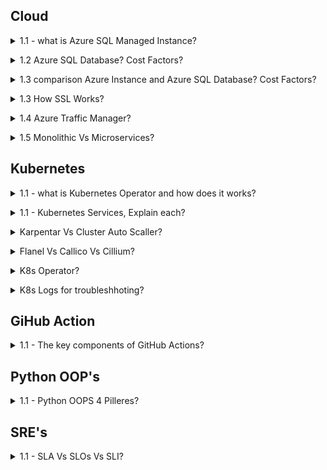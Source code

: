 ## Cloud

<a name="Cloud Migration"></a>

<details>
<summary>1.1 - what is Azure SQL Managed Instance?</summary><br><b>

Azure SQL Managed Instance
Designed for: Easy migration of on-premises SQL Server workloads to Azure with minimal changes—ideal for organizations wanting high compatibility with full SQL Server features.

Compatibility: Nearly 100% compatible with on-prem SQL Server, supporting cross-database queries, SQL Agent jobs, CLR integration, and more advanced capabilities not available in Azure SQL Database.

Control: More control over instance-level settings, network isolation (native VNet integration), and advanced security options—similar experience to managing on-prem SQL but without OS access.

Best for: Lift-and-shift migrations, applications that need legacy features, or complex SQL workloads needing broad SQL Server support.

Cost: Higher than Azure SQL Database, but often more cost-effective than running a full VM for complex/multiple databases.

Networking: Access via private virtual network only.

Deployment: Suited for customers with substantial SQL workloads requiring instance-scoped features and broader SQL Server compatibility.

</b></details>


<details>
<summary>1.2 Azure SQL Database? Cost Factors?</summary><br><b>


Azure SQL Database
Designed for: Modern, cloud-native applications that require a fully managed, scalable, and highly available relational database.

Compatibility: Supports most SQL Server features needed for typical applications—but does not support all instance-level or integration features (no cross-database queries, no SQL Agent, for example).

Simplicity & Scalability: Quick to provision; offers options like single databases and elastic pools, easy to scale up/down based on demand.

Best for: New app development, SaaS, web apps, and transactional workloads that don’t need full legacy SQL Server functions.

Cost: Generally less expensive than Managed Instance. Pay for only the resources you use.

Networking: Public and private connection options.

Deployment: Perfect for serverless use cases and companies needing rapid scalability with minimal administrative overhead.

Managed Instance is considerably more expensive for the same compute/storage, but justifies this with advanced compatibility and features for large, complex or legacy workloads.

Azure SQL Database is less costly and more flexible for scaling out hundreds/thousands of databases, especially with elastic pools and serverless compute.

Both offer licensing/commitment discounts and backup/retention as line items; storage costs are similar.

</b></details>

<details>
<summary>1.3 comparison Azure Instance and Azure SQL Database? Cost Factors? </summary><br><b>

Summary Table
Feature	Azure SQL Managed Instance	Azure SQL Database
Compatibility	Near-complete SQL Server	Most SQL features
Instance-level Features	Yes	No
Cross-database Queries	Yes	No
Network Isolation	VNet only	VNet & public options
Best for	Lift-and-shift, complex/legacy	New, cloud-native
Scalability	High (instance-level)	High (db-level)
Cost	Higher	Lower
Bottom line:

Choose Managed Instance for full SQL Server compatibility or migration with complex needs.

Choose Azure SQL Database for new cloud-first apps, microservices, or simple/medium workloads where cost, simplicity, and fast scaling matter most.

Hybrid and migration scenarios often start with Managed Instance for compatibility and then refactor toward Azure SQL Database for cost and modern agility.

</b></details>

<details>
<summary>1.3 How SSL Works? </summary><br><b>
  
When a client initiates a connection, it requests a secure (SSL/TLS) session.

The server presents its SSL certificate, issued by a trusted Certificate Authority (CA).

The client validates the server's certificate to establish authenticity and trust.

Both client and server negotiate encryption algorithms and session keys.

Data sent between client and server is encrypted using these keys, preventing eavesdropping or tampering.

Summary of SSL Steps in a Database Environment:

Client connects; requests SSL/TLS.

Server presents certificate; client validates it.

Both negotiate encryption method and key.

All communication in the session is encrypted.

</b></details>

<details>
<summary>1.4 Azure Traffic Manager? </summary><br><b>

Azure Traffic Manager is a DNS-based global traffic load balancer that enables you to distribute incoming traffic across multiple geographically dispersed endpoints, such as Azure regions, on-premises sites, or other cloud services. It directs client requests to the best available endpoint based on configurable traffic-routing methods, health monitoring, and failover policies.

Key Features of Azure Traffic Manager:
Global DNS-based traffic routing: Client DNS queries are resolved to the most appropriate service endpoint.

Multiple routing methods: Priority, weighted, performance (lowest latency), geographic, multi-value, and subnet-based routing to tailor traffic flow.

Health monitoring: Continuously checks the health of each endpoint and automatically removes unhealthy endpoints from rotation.

High availability and failover: In case of endpoint or even entire region failures, traffic is rerouted automatically to healthy endpoints to ensure service continuity.

Works with Azure and external/non-Azure endpoints: Can route traffic across cloud regions or on-premises infrastructure.

Improves performance: By directing users to the closest or best-performing endpoint globally, it reduces latency and enhances user experience.

Azure Traffic Manager is a global DNS-based traffic load balancer that controls how user traffic is distributed across multiple application endpoints (which can be in Azure, other clouds, or on-premises). It works by intercepting DNS queries for your application’s domain and responding with the IP address of the best endpoint based on configured traffic-routing rules and endpoint health.

Here’s how Azure Traffic Manager works in detail:

DNS-Level Operation:
Traffic Manager functions at the DNS layer (Application Layer/Layer 7). When a user tries to access your service, their device asks its DNS resolver to translate your domain name into an IP address.

DNS Query Resolution Process:

The client’s DNS resolver recursively queries authoritative DNS servers.

When the request reaches Azure Traffic Manager's DNS servers, Traffic Manager decides which endpoint to respond with based on:

Endpoint health (unhealthy endpoints are excluded).

The traffic-routing method you configured (e.g., priority, weighted, performance, geographic).

</b></details>

<details>
<summary>1.5 Monolithic Vs Microservices? </summary><br><b>
Monolithic Architecture
A single, unified application where all components (UI, business logic, data access) are tightly integrated and run as one unit.

Typically has a single codebase and a centralized database.

Easier to develop initially and simpler to deploy as just one package.

Components communicate internally through shared memory, resulting in faster communication.

Updating one part often requires redeploying the entire application.

Scaling is done by replicating the whole application, which can be inefficient.

Risk of a single point of failure affecting the entire system.

Best suited for simple, smaller applications or where rapid initial development is prioritized.

Microservices Architecture
The application is broken into small, independent, loosely coupled services, each handling a specific business function.

Each microservice has its own codebase, deployment, and often its own database.

Services communicate over networks, usually via APIs, which adds some latency.

Offers independent deployment and scaling of services, enabling efficient resource use.

Easier to update and maintain individual components without affecting the entire system.

Supports technological diversity, letting teams choose different languages or frameworks per service.

More complex to design, develop, debug, and manage due to distributed nature.

Better fault isolation—failure in one service usually does not bring down the whole application.

Ideal for large, complex, scalable applications needing flexibility and continuous delivery.

Summary Table
Aspect	Monolithic Architecture	Microservices Architecture
Structure	Single unified codebase & deployment	Multiple independent, loosely coupled services
Development	Initially simpler; later more complex to maintain	Complex initially; easier to maintain over time
Deployment	Single deployment unit	Independent deployment per service
Scalability	Scale entire application	Scale services independently
Technology Flexibility	Limited—one tech stack for entire app	High—choose best tech per service
Fault Tolerance	Single point of failure potential	Failure isolated to individual service
Communication	Internal, faster (shared memory)	Network calls, may introduce latency
Maintenance	Difficult as app grows	Easier with modularity and autonomy
Best For	Small to medium apps with less complexity	Large, complex, evolving applications
Choosing between the two depends on the application's size, complexity, scalability needs, team expertise, and business goals. Monolithic suits simpler, smaller apps or when rapid development is essential. Microservices excel at supporting large-scale, complex systems requiring flexibility, resilience, and frequent updates.

This distinction helps in designing modern, scalable, and maintainable software based on specific organizational contexts and future growth plans.
</b></details>



## Kubernetes

<a name="Kubernetes Interview"></a>

<details>
<summary>1.1 - what is Kubernetes Operator and how does it works?</summary><br><b>

A Kubernetes Operator is a powerful mechanism to automate application-specific operations in clusters, making it easier to deploy, manage, and scale stateful or complex software on Kubernetes with the reliability and repeatability expected of cloud-native infrastructure.

Why Use Operators?
Declarative management: Interact with apps through familiar kubectl commands, just like built-in resources.

Consistency: Repeatable, automated operational workflows reduce human error.

Advanced automation: Handles both Day 1 (install/configure) and Day 2 (update/backup/restore) operations.

Key Concepts
Custom Resources (CRs) and CRDs: Operators introduce Custom Resource Definitions (CRDs), allowing you to define and manage custom application objects in your cluster, using standard Kubernetes APIs and tools.

Controller Logic: The operator runs a control loop, constantly monitoring the actual state of an application and its components in the cluster, and acting to reconcile it with the desired state specified in the custom resource.

Automation: Operators can automate complex tasks such as installation, configuration, upgrades, scaling, backups, restoration, failure recovery, and even custom workflows for stateful applications.

Extensibility: They allow you to extend Kubernetes beyond built-in resources, packaging domain-specific knowledge for managing sophisticated software systems (e.g., databases, queues, monitoring systems) as if each were a first-class Kubernetes object.

Example Use Cases
Auto-deploying and scaling databases like PostgreSQL or MongoDB.

Orchestrating periodic backups and handling disaster recovery.

Rolling out software upgrades and schema migrations safely.
</b></details>

<details>
<summary>1.1 - Kubernetes Services, Explain each?</summary><br><b>
In Kubernetes, a Service is a fundamental concept that defines a logical set of Pods and a policy for accessing them. Pods are ephemeral, meaning they can be created, destroyed, and replaced at any time, leading to a constant change in their IP addresses. A Service provides a stable, persistent network endpoint (a stable IP address and DNS name) that other applications can use to communicate with the Pods, regardless of their individual IP addresses.

Here are the main types of Kubernetes Services:

1. ClusterIP (Default)
Definition: This is the default and most common Service type. It exposes the Service on a cluster-internal IP address.

Access: The Service is only reachable from within the Kubernetes cluster. It is not accessible from the outside.

Use Case: Ideal for internal communication between different components of your application, such as a frontend talking to a backend service.

2. NodePort
Definition: This type of Service exposes the application on a static port on each Node's IP address.

Access: The Service is accessible from outside the cluster by connecting to any of the cluster Nodes on the specified NodePort (e.g., NodeIP:NodePort).

Use Case: Useful for simple external access to your application, especially in development or testing environments, or when you want to use your own load balancer.

3. LoadBalancer
Definition: This Service type is an extension of NodePort. It provisions an external load balancer from a supported cloud provider (like AWS, GCP, or Azure) and assigns a public IP address to the Service.

Access: External clients can access the Service using the public IP address provided by the cloud provider's load balancer. The traffic is then routed to the Pods.

Use Case: The most common way to expose an application to the internet in a production environment, as it provides high availability and traffic distribution.

4. ExternalName
Definition: An ExternalName Service maps a Service to a DNS name. It does not create any proxying, load balancing, or internal IP address.

Access: When a client in the cluster makes a request to the Service's DNS name, the Kubernetes DNS service returns a CNAME record to the external name.

Use Case: Used to provide a simple, internal alias for an external service (e.g., a database running outside the cluster or a service in a different namespace).

5. Headless
Definition: A "headless" Service is a special case of a Service that does not get a stable ClusterIP.

Access: Instead of a single ClusterIP, the Kubernetes DNS service returns the IP addresses of all the Pods that the Service selects. This allows clients to connect directly to the Pods.

Use Case: Useful for stateful applications or when you need direct control over which Pod to connect to, such as for a database cluster where each replica needs to be addressed individually.
</b></details>

<details>
  
<summary>Karpentar Vs Cluster Auto Scaller?</summary><br><b>

Cluster autoscaller 
Pods (VPA + HPA declaired full) -> Call API of auto-scaller Pool -> Node Pool -> Instance Service (EC2) --- Conclussion Time Consuming

Karpentar
Pods (VPA + HPA declaired full) -> Call API Instance Service (EC2) --- Conclussion Time saver than Cluster AutoScaller

Cluster Autoscaller always need same configuration EC2 Instance
where as in Karpenter we can call any size of EC2 instatance into Kubernetes Cluster Pool.

Karpentar provides prometheus metrics hence it;s provide certain level of visibility. 

Karpentar deployed several CRDsfrom it's Helm

NodeClass
- EC2NodeClass - AWS - To Map each Node in NodePool available in the each Node Porovide.
- AKSNodeClass - Azure 
- ECSNodeClass - Alibaba
NodePool - is refereing to NodeClass allwing Karpenter to doing task properly
- It has certain level of config for kubelet how should it behave refering maximum number pods or restrict resource size etc.
- But most important it help to create NodePool on which define its type of Nodes we are looking for depending on NodePool Node.
NodeClaim - 
- Karpenter will create or delete the Node depending on the demand by Pod or the Cluster.
- Karpenter Pod (demand) -> NodeClaim -> Karpenter -> EC2 -> Karpenter -> Node (Update) 
Karpenter will disrupt Node depending on "Epmty" / "UnderUtilize" / "Drifted"

Ref: https://www.youtube.com/watch?v=THj__UYiq90

</b></details>

<details>
  
<summary>Flanel Vs Callico Vs Cillium?</summary><br><b>
<img width="1210" height="1124" alt="image" src="https://github.com/user-attachments/assets/c338dd2a-e1bf-4822-9582-a50caabe2310" />

</b></details>

<details>
<summary>K8s Operator?</summary><br><b>

Coming
</b></details>

<details>
<summary>K8s Logs for troubleshhoting?</summary><br><b>  
	
1. All manifest files: /etc/kubernetes/manifests    
2. cd /var/log/containers/ all logs
3. crictl ps -a  
4. crictl logs <container_id>  	

Cluster troubleshoot:
	1. kubectl get cm kubelet-config -n kube-system -o yaml | grep -i cidr  
	2. vi /etc/kubernetes/manifests/kube-controller-manager.yaml get cidr  
    3. kubectl get pods if any error regarding kubeapi server check /etc/kubernetes/manifests/kube-apiserver.yaml Any mismatch change "~/.kube/config" file and check  
	6. Check kubelet service with systemctl status kubelet  
	7. Etcd erro validate etcd manifest under /etc/kubernetes/manifests. Mismatch? Change /etc/kubernetes/manifests/kube-apiserver.yaml  
	8. Get all the listed enable service "systemctl list-unit-files" | grep -i kube  

</b></details>
 
## GiHub Action

<a name="GitHub Action"></a>

<details>

<summary>1.1 - The key components of GitHub Actions?</summary><br><b>

Workflow: A workflow is a YAML-defined automated process stored in the .github/workflows/ directory of your repository. It consists of one or more jobs and can be triggered by specific events (like push, pull_request), manually, or on a schedule. Multiple workflows can exist per repository, each handling different automation tasks.

Event (Trigger): An event is any activity that occurs in your repository, such as a code push, pull request, issue creation, or a scheduled timer. Events are what initiate (trigger) the workflows.

Job: A job is a set of steps that run in the same environment (runner), either sequentially or in parallel with other jobs. Jobs can be dependent on each other or run independently, providing workflow flexibility.

Step: Steps are individual tasks or command executions within a job. Each step might run a shell script or invoke an action. Steps within a job share the same runner and environment, allowing them to pass data between each other.

Action: An action is a pre-built, reusable code package that performs a specific task within a workflow—for example, checking out your code, setting up Node.js, or sending notifications. Actions can be used from the GitHub Marketplace or custom-developed for your needs.

Runner: The runner is the machine (virtual or self-hosted) that executes the jobs in your workflows. GitHub provides hosted runners on Linux, Windows, and macOS, or you can configure your own self-hosted runners for custom needs.

Artifacts: Files or directories (such as build results, logs, or reports) created and uploaded at the end of a job/run, allowing you to access and use job outputs later in the pipeline.

Secrets: Encrypted environment variables (like API keys, tokens, passwords) that can be used securely within workflows. These are managed via GitHub’s settings and exposed only at runtime.

Together, these components enable the automation of build, test, deployment, and other software lifecycle tasks directly in your GitHub repository, with powerful flexibility and integration options.

Related
What are the core components that make up a GitHub Action workflow
How do jobs and steps interact within a GitHub Action
Why are reusable actions important for workflow efficiency
How do GitHub-hosted and self-hosted runners differ in executing workflows
What role does event triggering play in initiating a GitHub Action

</b></details>

## Python OOP's

<a name="Python OOP's"></a>

<details>

<summary>1.1 - Python OOPS 4 Pilleres?</summary><br><b>

Object-Oriented Programming (OOP) is a core concept in Python, and interview questions often revolve around its principles and practical application. Here's a breakdown of key topics you should be prepared to discuss:

1. The Four Pillars of OOP

Encapsulation: The concept of bundling data (attributes) and methods that operate on that data into a single unit (a class). It involves controlling access to the internal state of an object to prevent direct modification.

Inheritance: A mechanism for creating a new class (a subclass) from an existing class (a superclass). The subclass inherits the attributes and methods of the superclass, promoting code reuse.

Polymorphism: The ability of an object to take on many forms. In Python, this often refers to method overriding (a subclass providing its own implementation of a method defined in its superclass) or how a single operator (like +) can behave differently with different data types (e.g., adding numbers vs. concatenating strings).

Abstraction: The process of simplifying complex reality by modeling classes based on essential properties and behaviors, while hiding unnecessary details. This is often achieved using abstract classes and methods, which are meant to be subclassed and implemented.

<img width="1398" height="511" alt="Screenshot 2025-08-14 at 12 06 27 PM" src="https://github.com/user-attachments/assets/0976beb2-2327-4c94-b533-dab19c36e9ef" />
<img width="1433" height="783" alt="Screenshot 2025-08-14 at 12 06 57 PM" src="https://github.com/user-attachments/assets/a038f878-5da9-47d0-a88a-2d90395378d5" />
<img width="1363" height="792" alt="Screenshot 2025-08-14 at 12 07 12 PM" src="https://github.com/user-attachments/assets/a6452a20-55d3-47ed-ab64-37ccef01fb0c" />

<img width="1417" height="781" alt="Screenshot 2025-08-14 at 12 07 34 PM" src="https://github.com/user-attachments/assets/e0ef3da5-98ab-4744-946c-0723a6740310" />
<img width="1419" height="777" alt="Screenshot 2025-08-14 at 12 07 54 PM" src="https://github.com/user-attachments/assets/e9757f80-1390-40ce-8f90-8b4de61fb8a3" />
</b></details>

## SRE's

<a name="SRE's"></a>

<details>

<summary>1.1 - SLA Vs SLOs Vs SLI?</summary><br><b>
1. SLA – Service Level Agreement
What it is: A formal, legally binding contract between a service provider and a customer that specifies measurable service commitments (e.g., 99.9% uptime, 1-hour ticket response, etc.) and the consequences if they’re not met (like service credits or penalties).

Audience: Customers, legal/business teams, service provider.

Implication: SLA violations usually result in financial or contractual penalties and affect trust.

2. SLO – Service Level Objective
What it is: A specific, measurable internal goal set by the service provider to help ensure SLA commitments are met. An SLO is generally a target percentage or threshold (e.g., “99.95% of requests in a month must complete under 300ms”).

Audience: Engineering/operations teams.

Implication: SLOs guide operations, reliability engineering, and trigger corrective actions when not met—no direct legal penalty, but often prompt process reviews or feature freezes.

3. SLI – Service Level Indicator
What it is: A quantitative metric or measure of service performance; it’s the actual value recorded (e.g., measured uptime for the past 30 days or average response time).

Audience: Technical/development teams, monitoring, and operations.

Implication: SLIs are the raw data points that show if SLO targets (and thus SLA obligations) are being met. For example, if SLO is 99.9% availability, SLI might record actual availability of 99.87% for last month.

<img width="739" height="347" alt="Screenshot 2025-08-13 at 1 14 15 AM" src="https://github.com/user-attachments/assets/ebecd80f-fc7e-4dc8-a170-8738f412aac7" />


